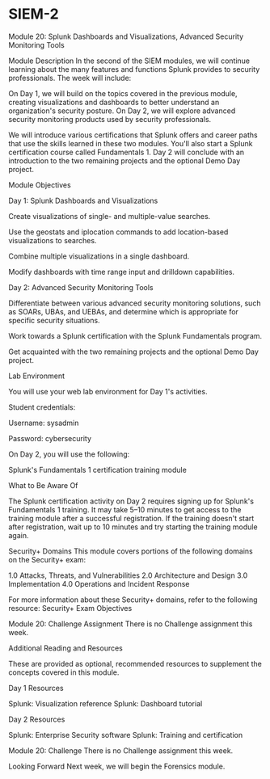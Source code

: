 # SIEM-2
Module 20: Splunk Dashboards and Visualizations, Advanced Security Monitoring Tools

Module Description
In the second of the SIEM modules, we will continue learning about the many features and functions Splunk provides to security professionals.
The week will include:

On Day 1, we will build on the topics covered in the previous module, creating visualizations and dashboards to better understand an organization's security posture.
On Day 2, we will explore advanced security monitoring products used by security professionals.

We will introduce various certifications that Splunk offers and career paths that use the skills learned in these two modules. You'll also start a Splunk certification course called Fundamentals 1.
Day 2 will conclude with an introduction to the two remaining projects and the optional Demo Day project.

Module Objectives

Day 1: Splunk Dashboards and Visualizations

Create visualizations of single- and multiple-value searches.

Use the geostats and iplocation commands to add location-based visualizations to searches.

Combine multiple visualizations in a single dashboard.

Modify dashboards with time range input and drilldown capabilities.

Day 2: Advanced Security Monitoring Tools

Differentiate between various advanced security monitoring solutions, such as SOARs, UBAs, and UEBAs, and determine which is appropriate for specific security situations.

Work towards a Splunk certification with the Splunk Fundamentals program.

Get acquainted with the two remaining projects and the optional Demo Day project.

Lab Environment

You will use your web lab environment for Day 1's activities.

Student credentials:

Username: sysadmin

Password: cybersecurity

On Day 2, you will use the following:

Splunk's Fundamentals 1 certification training module

What to Be Aware Of

The Splunk certification activity on Day 2 requires signing up for Splunk's Fundamentals 1 training. It may take 5–10 minutes to get access to the training module after a successful registration. If the training doesn't start after registration, wait up to 10 minutes and try starting the training module again.

Security+ Domains
This module covers portions of the following domains on the Security+ exam:

1.0 Attacks, Threats, and Vulnerabilities
2.0 Architecture and Design
3.0 Implementation
4.0 Operations and Incident Response

For more information about these Security+ domains, refer to the following resource: Security+ Exam Objectives

Module 20: Challenge Assignment
There is no Challenge assignment this week.

Additional Reading and Resources

These are provided as optional, recommended resources to supplement the concepts covered in this module.

Day 1 Resources

Splunk: Visualization reference
Splunk: Dashboard tutorial

Day 2 Resources

Splunk: Enterprise Security software
Splunk: Training and certification

Module 20: Challenge
There is no Challenge assignment this week.

Looking Forward
Next week, we will begin the Forensics module.


